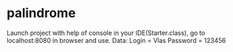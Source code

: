 # palindrome
Launch project with help of console in your IDE(Starter.class), go to localhost:8080 in browser and use. 
Data: 
Login = Vlas 
Password = 123456
